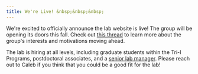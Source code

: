 ```yaml
---
title: We're Live! &nbsp;&nbsp;&nbsp;
---
```


We're excited to officially announce the lab website is live! The group will be opening its doors this fall. 
Check out [this thread](https://twitter.com/CalebLareau/status/1678443315627270151) to learn more about
the group's interests and motivations moving ahead. 

The lab is hiring at all levels, including graduate students within the Tri-I Programs, 
postdoctoral associates, and a [senior lab manager](https://externaltalent-mskcc.icims.com/jobs/70719/lab-manager/job).
Please reach out to Caleb if you think that you could be a good fit for the lab! 